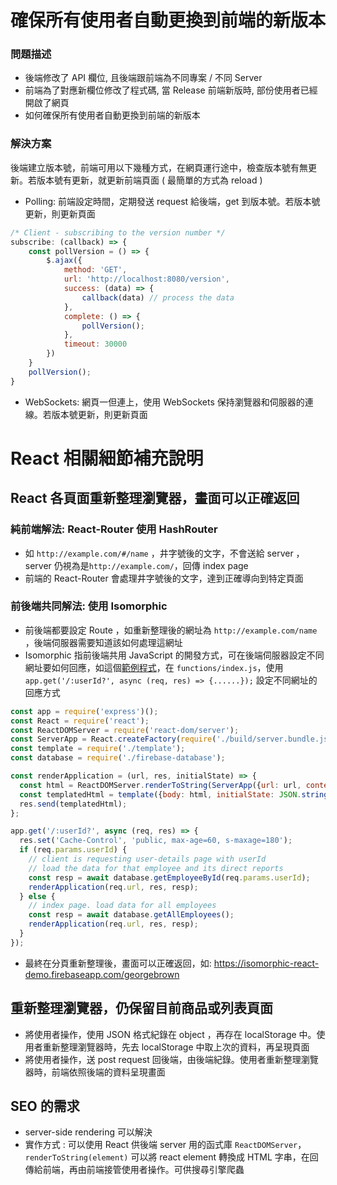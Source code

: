 # 確保所有使用者自動更換到前端的新版本

### 問題描述
- 後端修改了 API 欄位, 且後端跟前端為不同專案 / 不同 Server
- 前端為了對應新欄位修改了程式碼, 當 Release 前端新版時, 部份使用者已經開啟了網頁
- 如何確保所有使用者自動更換到前端的新版本
### 解決方案  
後端建立版本號，前端可用以下幾種方式，在網頁運行途中，檢查版本號有無更新。若版本號有更新，就更新前端頁面 ( 最簡單的方式為 reload )
- Polling: 前端設定時間，定期發送 request 給後端，get 到版本號。若版本號更新，則更新頁面
```js
/* Client - subscribing to the version number */
subscribe: (callback) => {
    const pollVersion = () => {
        $.ajax({
            method: 'GET',
            url: 'http://localhost:8080/version', 
            success: (data) => {
                callback(data) // process the data
            },
            complete: () => {
                pollVersion();
            },
            timeout: 30000
        })
    }
    pollVersion();
}
```
- WebSockets: 網頁一但連上，使用 WebSockets 保持瀏覽器和伺服器的連線。若版本號更新，則更新頁面

# React 相關細節補充說明
## React 各頁面重新整理瀏覽器，畫面可以正確返回
### 純前端解法: React-Router 使用 HashRouter
- 如 ```http://example.com/#/name``` ，井字號後的文字，不會送給 server ，server 仍視為是```http://example.com/```，回傳 index page
- 前端的 React-Router 會處理井字號後的文字，達到正確導向到特定頁面
### 前後端共同解法: 使用 Isomorphic
- 前後端都要設定 Route ，如重新整理後的網址為 ```http://example.com/name``` ，後端伺服器需要知道該如何處理這網址
- Isomorphic 指前後端共用 JavaScript 的開發方式，可在後端伺服器設定不同網址要如何回應，如這個[範例程式](https://isomorphic-react-demo.firebaseapp.com/georgebrown)，在 ```functions/index.js```，使用 ```app.get('/:userId?', async (req, res) => {......});``` 設定不同網址的回應方式

```js
const app = require('express')();
const React = require('react');
const ReactDOMServer = require('react-dom/server');
const ServerApp = React.createFactory(require('./build/server.bundle.js').default);
const template = require('./template');
const database = require('./firebase-database');

const renderApplication = (url, res, initialState) => {
  const html = ReactDOMServer.renderToString(ServerApp({url: url, context: {}, initialState}));
  const templatedHtml = template({body: html, initialState: JSON.stringify(initialState)});
  res.send(templatedHtml);
};

app.get('/:userId?', async (req, res) => {
  res.set('Cache-Control', 'public, max-age=60, s-maxage=180');
  if (req.params.userId) {
    // client is requesting user-details page with userId
    // load the data for that employee and its direct reports
    const resp = await database.getEmployeeById(req.params.userId);
    renderApplication(req.url, res, resp);
  } else {
    // index page. load data for all employees
    const resp = await database.getAllEmployees();
    renderApplication(req.url, res, resp);
  }
});
```
- 最終在分頁重新整理後，畫面可以正確返回，如: https://isomorphic-react-demo.firebaseapp.com/georgebrown

## 重新整理瀏覽器，仍保留目前商品或列表頁面
- 將使用者操作，使用 JSON 格式紀錄在 object ，再存在 localStorage 中。使用者重新整理瀏覽器時，先去 localStorage 中取上次的資料，再呈現頁面
- 將使用者操作，送 post request 回後端，由後端紀錄。使用者重新整理瀏覽器時，前端依照後端的資料呈現畫面
## SEO 的需求
- server-side rendering 可以解決
- 實作方式 : 可以使用 React 供後端 server 用的函式庫 ```ReactDOMServer```，``` renderToString(element)``` 可以將 react element 轉換成 HTML 字串，在回傳給前端，再由前端接管使用者操作。可供搜尋引擎爬蟲 

